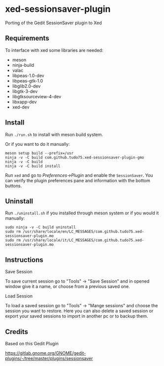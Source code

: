 # xed-sessionsaver-plugin

Porting of the Gedit SessionSaver plugin to Xed

## Requirements

To interface with xed some libraries are needed:

* meson
* ninja-build
* valac
* libpeas-1.0-dev
* libpeas-gtk-1.0
* libglib2.0-dev
* libgtk-3-dev
* libgtksourceview-4-dev
* libxapp-dev
* xed-dev

## Install

Run <code>./run.sh</code> to install with meson build system.

Or if you want to do it manually:

    meson setup build --prefix=/usr
    ninja -v -C build com.github.tudo75.xed-sessionsaver-plugin-gmo
    ninja -v -C build
    ninja -v -C build install
    

Run <code>xed</code> and go to <i>Preferences->Plugin</i> and enable the <code>SessionSaver</code>. 
You can verify the plugin preferences pane and information with the bottom buttons.

## Uninstall

Run <code>./uninstall.sh</code> if you installed through meson system or if you would it manually:
    
    sudo ninja -v -C build uninstall
    sudo rm /usr/share/locale/en/LC_MESSAGES/com.github.tudo75.xed-sessionsaver-plugin.mo
    sudo rm /usr/share/locale/it/LC_MESSAGES/com.github.tudo75.xed-sessionsaver-plugin.mo

## Instructions

Save Session

To save current session go to "Tools" -> "Save Session" and in opened window give it a name, or choose from a previous saved one.

Load Session

To load a saved session go to "Tools" -> "Mange sessions" and choose the session you want to restore.
Here you can also delete a saved session or export your saved sessions to import in another pc or to backup them.

## Credits

Based on this Gedit Plugin

https://gitlab.gnome.org/GNOME/gedit-plugins/-/tree/master/plugins/sessionsaver

